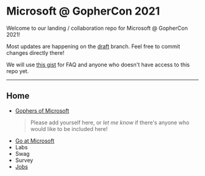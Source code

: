 # Microsoft @ GopherCon 2021

Welcome to our landing / collaboration repo for Microsoft @ GopherCon 2021!

Most updates are happening on the [draft](./tree/draft) branch. Feel free to commit changes directly there!

We will use [this gist](https://gist.github.com/asw101/cc31cf8d03e68bd45db172788cff015b) for FAQ and anyone who doesn't have access to this repo yet.

---

## Home

- [Gophers of Microsoft](gophers.md)  
  > Please add yourself here, or _let me know_ if there's anyone who would like to be included here!
- [Go at Microsoft](go-at-microsoft.md)
- Labs
- Swag
- Survey
- [Jobs](jobs.md)
